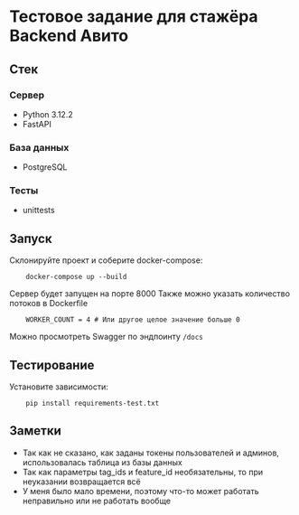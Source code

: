 # Тестовое задание для стажёра Backend Авито

## Стек

### Сервер

* Python 3.12.2
* FastAPI

### База данных
* PostgreSQL

### Тесты
* unittests

## Запуск
Склонируйте проект и cоберите docker-compose:
```
    docker-compose up --build
```
Сервер будет запущен на порте 8000
Также можно указать количество потоков в Dockerfile
```
    WORKER_COUNT = 4 # Или другое целое значение больше 0
```
Можно просмотреть Swagger по эндпоинту `/docs`

## Тестирование
Установите зависимости:
```
    pip install requirements-test.txt
```

## Заметки
* Так как не сказано, как заданы токены пользователей и админов, использовалась таблица из базы данных
* Так как параметры tag_ids и feature_id необязательны, то при неуказании возвращается всё
* У меня было мало времени, поэтому что-то может работать неправильно или не работать вообще
